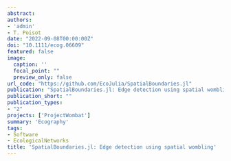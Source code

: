 ```yaml
---
abstract:
authors:
- 'admin'
- T. Poisot
date: "2022-09-08T00:00:00Z"
doi: "10.1111/ecog.06609"
featured: false
image:
  caption: ''
  focal_point: ""
  preview_only: false
url_code: "https://github.com/EcoJulia/SpatialBoundaries.jl"
publication: "SpatialBoundaries.jl: Edge detection using spatial wombling"
publication_short: ""
publication_types:
- "2"
projects: ['ProjectWombat']
summary: 'Ecography'
tags:
- Software
- EcologicalNetworks
title: 'SpatialBoundaries.jl: Edge detection using spatial wombling'
---
```

